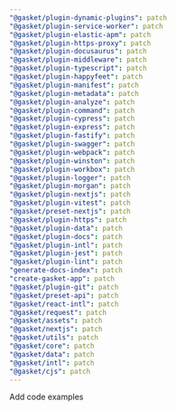 ```yaml
---
"@gasket/plugin-dynamic-plugins": patch
"@gasket/plugin-service-worker": patch
"@gasket/plugin-elastic-apm": patch
"@gasket/plugin-https-proxy": patch
"@gasket/plugin-docusaurus": patch
"@gasket/plugin-middleware": patch
"@gasket/plugin-typescript": patch
"@gasket/plugin-happyfeet": patch
"@gasket/plugin-manifest": patch
"@gasket/plugin-metadata": patch
"@gasket/plugin-analyze": patch
"@gasket/plugin-command": patch
"@gasket/plugin-cypress": patch
"@gasket/plugin-express": patch
"@gasket/plugin-fastify": patch
"@gasket/plugin-swagger": patch
"@gasket/plugin-webpack": patch
"@gasket/plugin-winston": patch
"@gasket/plugin-workbox": patch
"@gasket/plugin-logger": patch
"@gasket/plugin-morgan": patch
"@gasket/plugin-nextjs": patch
"@gasket/plugin-vitest": patch
"@gasket/preset-nextjs": patch
"@gasket/plugin-https": patch
"@gasket/plugin-data": patch
"@gasket/plugin-docs": patch
"@gasket/plugin-intl": patch
"@gasket/plugin-jest": patch
"@gasket/plugin-lint": patch
"generate-docs-index": patch
"create-gasket-app": patch
"@gasket/plugin-git": patch
"@gasket/preset-api": patch
"@gasket/react-intl": patch
"@gasket/request": patch
"@gasket/assets": patch
"@gasket/nextjs": patch
"@gasket/utils": patch
"@gasket/core": patch
"@gasket/data": patch
"@gasket/intl": patch
"@gasket/cjs": patch
---
```


Add code examples
